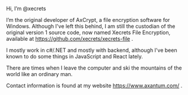 Hi, I’m @xecrets

I’m the original developer of AxCrypt, a file encryption software for Windows. Although I've left this behind, I am still the custodian of the original version 1 source code,
now named Xecrets File Encryption, available at https://github.com/xecrets/xecrets-file .

I mostly work in c#/.NET and mostly with backend, although I've been known to do some things in JavaScript and React lately.

There are times when I leave the computer and ski the mountains of the world like an ordinary man.

Contact information is found at my website https://www.axantum.com/ .
<!---
xecrets/xecrets is a ✨ special ✨ repository because its `README.md` (this file) appears on your GitHub profile.
You can click the Preview link to take a look at your changes.
--->
